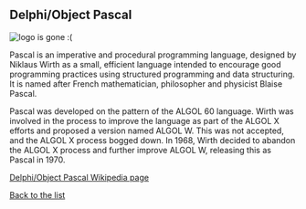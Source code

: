 ## Delphi/Object Pascal

![logo is gone :(](https://upload.wikimedia.org/wikipedia/en/thumb/4/4a/Commons-logo.svg/30px-Commons-logo.svg.png "Logo Delphi/Object Pascal")

Pascal is an imperative and procedural programming language, designed by Niklaus Wirth as a small, efficient language intended to encourage good programming practices using structured programming and data structuring. It is named after French mathematician, philosopher and physicist Blaise Pascal.


Pascal was developed on the pattern of the ALGOL 60 language. Wirth was involved in the process to improve the language as part of the ALGOL X efforts and proposed a version named ALGOL W. This was not accepted, and the ALGOL X process bogged down. In 1968, Wirth decided to abandon the ALGOL X process and further improve ALGOL W, releasing this as Pascal in 1970.


[Delphi/Object Pascal Wikipedia page](https://en.wikipedia.org/wiki/Pascal_(programming_language))

[Back to the list](list_page.md)